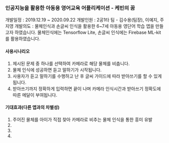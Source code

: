 ### 인공지능을 활용한 아동용 영어교육 어플리케이션 - 케빈의 꿈

   개발일정 : 2019.12.19 ~ 2020.09.22
   개발인원 : 2공1타 팀 - 김수용(팀장), 이예지, 주지영
   개발의도 : 물체인식과 손글씨 인식을 활용한 6~7세 아동용 영단어 학습 앱을 만들고자 하였습니다.
             물체인식에는 Tensorflow Lite, 손글씨 인식에는 Firebase ML-kit를 활용하였습니다.
             
             
#### 사용시나리오
   1. 제시된 문제 중 하나를 선택하여 카메라로 해당 물체를 비춥니다.
   2. 물체 인식에 성공하면 듣고 말하기가 시작됩니다.
   3. 사용자가 듣고 말하기를 수행하고 난 후 글씨 가이드에 따라 받아쓰기를 할 수 있게 됩니다.
   4. 받아쓰기까지 정확하게 입력하면 끝이 나며 카메라 인식시간과 받아쓰기 정확도에 따른 메달이 부여됩니다.

#### 기대효과(다른 앱과의 차별성)
   1. 주어진 물체를 아이가 직접 찾아 카메라로 비추는 물체 인식을 통한 흥미 유발
   2. 
   3. 
   4. 
